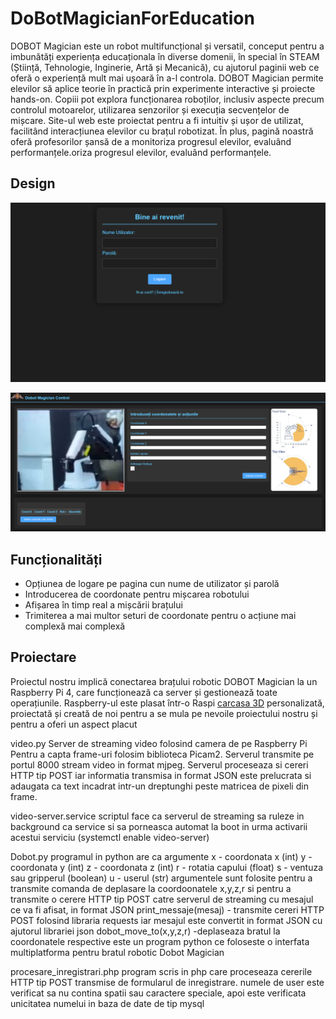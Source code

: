 # DoBotMagicianForEducation

DOBOT Magician este un robot multifuncțional și versatil, conceput pentru a imbunătăți experiența educaționala în diverse domenii, în special în STEAM (Știință, Tehnologie, Inginerie, Artă și Mecanică), cu ajutorul paginii web ce oferă o experiență mult mai ușoară în a-l controla. DOBOT Magician permite elevilor să aplice teorie în practică prin experimente interactive și proiecte hands-on. Copiii pot explora funcționarea roboților, inclusiv aspecte precum controlul motoarelor, utilizarea senzorilor și execuția secvențelor de mișcare. Site-ul web este proiectat pentru a fi intuitiv și ușor de utilizat, facilitând interacțiunea elevilor cu brațul robotizat. În plus, pagină noastră oferă profesorilor șansă de a monitoriza progresul elevilor, evaluând performanțele.oriza progresul elevilor, evaluând performanțele.

## Design

![Screenshot](var/www/html/img/SitePreviewLogare.png)

![Screenshot](var/www/html/img/SitePreview.png)

## Funcționalități
- Opțiunea de logare pe pagina cun nume de utilizator și parolă
- Introducerea de coordonate pentru mișcarea robotului
- Afișarea în timp real a mișcării brațului
- Trimiterea a mai multor seturi de coordonate pentru o acțiune mai complexă mai complexă

## Proiectare

Proiectul nostru implică conectarea brațului robotic DOBOT Magician la un Raspberry Pi 4, care funcționează ca server și gestionează toate operațiunile. Raspberry-ul este plasat într-o Raspi [carcasa 3D](RaspiCase.step) personalizată, proiectată și creată de noi pentru a se mula pe nevoile proiectului nostru și pentru a oferi un aspect placut
  
video.py
Server de streaming video folosind camera de pe Raspberry Pi
Pentru a capta frame-uri folosim biblioteca Picam2. Serverul transmite pe portul 8000 stream video in format mjpeg.
Serverul proceseaza si cereri HTTP tip POST iar informatia transmisa in format JSON este prelucrata si adaugata ca text incadrat intr-un dreptunghi peste matricea de pixeli din frame.

video-server.service
scriptul face ca  serverul de streaming sa ruleze in background ca service si sa porneasca automat la boot in urma activarii acestui serviciu (systemctl enable video-server)

Dobot.py
programul in python are ca argumente 
x - coordonata x (int)
y - coordonata y (int)
z - coordonata z (int)
r - rotatia capului (float)
s - ventuza sau gripperul (boolean)
u - userul (str)
argumentele sunt folosite pentru a transmite comanda de deplasare la coordoonatele x,y,z,r si pentru a transmite o cerere HTTP tip POST catre serverul de streaming cu mesajul ce va fi afisat, in format JSON
print_messaje(mesaj) - transmite cereri HTTP POST folosind libraria requests iar mesajul este convertit in format JSON cu ajutorul librariei json
dobot_move_to(x,y,z,r) -deplaseaza bratul la coordonatele respective este un program python ce foloseste o interfata multiplatforma pentru bratul robotic Dobot Magician

procesare_inregistrari.php
program scris in php care proceseaza cererile HTTP tip POST transmise de formularul de inregistrare.
numele de user este verificat sa nu contina spatii sau caractere speciale, apoi este verificata unicitatea numelui in baza de date de tip mysql
